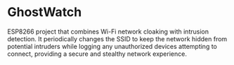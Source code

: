 # GhostWatch
ESP8266 project that combines Wi-Fi network cloaking with intrusion detection. It periodically changes the SSID to keep the network hidden from potential intruders while logging any unauthorized devices attempting to connect, providing a secure and stealthy network experience.
